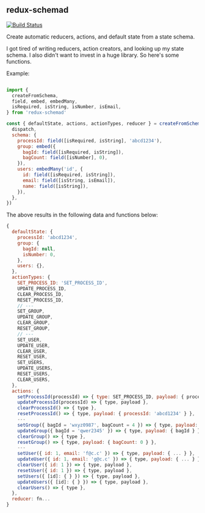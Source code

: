 
redux-schemad
-------------

[![Build Status](https://img.shields.io/travis/heiskr/redux-schemad.svg?style=flat)](https://travis-ci.org/heiskr/redux-schemad)

Create automatic reducers, actions, and default state from a state schema.

I got tired of writing reducers, action creators, and looking up my state schema. I also didn't want to invest in a huge library. So here's some functions.

Example:

```javascript

import {
  createFromSchema,
  field, embed, embedMany,
  isRequired, isString, isNumber, isEmail,
} from 'redux-schemad'

const { defaultState, actions, actionTypes, reducer } = createFromSchema({
  dispatch,
  schema: {
    processId: field([isRequired, isString], 'abcd1234'),
    group: embed({
      bagId: field([isRequired, isString]),
      bagCount: field([isNumber], 0),
    }),
    users: embedMany('id', {
      id: field([isRequired, isString]),
      email: field([isString, isEmail]),
      name: field([isString]),
    }),
  },
})
```

The above results in the following data and functions below:

```javascript
{
  defaultState: {
    processId: 'abcd1234',
    group: {
      bagId: null,
      isNumber: 0,
    },
    users: {},
  },
  actionTypes: {
    SET_PROCESS_ID: 'SET_PROCESS_ID',
    UPDATE_PROCESS_ID,
    CLEAR_PROCESS_ID,
    RESET_PROCESS_ID,
    // ---
    SET_GROUP,
    UPDATE_GROUP,
    CLEAR_GROUP,
    RESET_GROUP,
    // ---
    SET_USER,
    UPDATE_USER,
    CLEAR_USER,
    RESET_USER,
    SET_USERS,
    UPDATE_USERS,
    RESET_USERS,
    CLEAR_USERS,
  },
  actions: {
    setProcessId(processId) => { type: SET_PROCESS_ID, payload: { processId } },
    updateProcessId(processId) => { type, payload },
    clearProcessId() => { type },
    resetProcessId() => { type, payload: { processId: 'abcd1234' } },
    ---
    setGroup({ bagId = 'wxyz0987', bagCount = 4 }) => { type, payload: { bagId, bagCount } },
    updateGroup({ bagId = 'qwer2345' }) => { type, payload: { bagId } },
    clearGroup() => { type },
    resetGroup() => { type, payload: { bagCount: 0 } },
    ---
    setUser({ id: 1, email: 'f@c.c' }) => { type, payload: { ... } },
    updateUser({ id: 1, email: 'g@c.c' }) => { type, payload: { ... } },
    clearUser({ id: 1 }) => { type, payload },
    resetUser({ id: 1 }) => { type, payload },
    setUsers({ [id]: { } }) => { type, payload },
    updateUsers({ [id]: { } }) => { type, payload },
    clearUsers() => { type },
  },
  reducer: fn...
}

```
